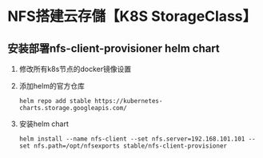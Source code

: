 # NFS搭建云存儲【K8S StorageClass】

## 安装部署nfs-client-provisioner helm chart 

1. 修改所有k8s节点的docker镜像设置 
2. 添加helm的官方仓库
   ```
   helm repo add stable https://kubernetes-charts.storage.googleapis.com/
   
   ```

3. 安装helm chart 
   ```
   helm install --name nfs-client --set nfs.server=192.168.101.101 --set nfs.path=/opt/nfsexports stable/nfs-client-provisioner
    
   ```